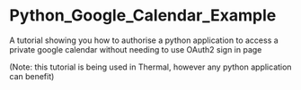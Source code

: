 # Python_Google_Calendar_Example
A tutorial showing you how to authorise a python application to access a private google calendar without needing to use OAuth2 sign in page

(Note: this tutorial is being used in Thermal, however any python application can benefit)
